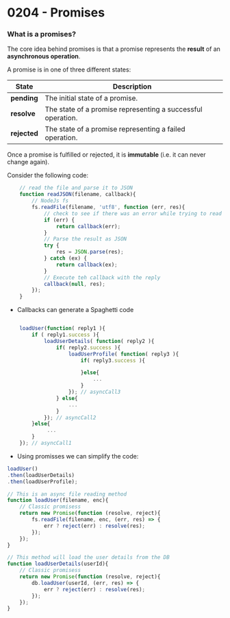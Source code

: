 # 0204 - Promises

### What is a promises?
The core idea behind promises is that a promise represents the **result** of an **asynchronous operation**. 

A promise is in one of three different states:

State         | Description
--------------|------------
**pending**   | The initial state of a promise.
**resolve**   | The state of a promise representing a successful operation.
**rejected**  | The state of a promise representing a failed operation.

Once a promise is fulfilled or rejected, it is **immutable** (i.e. it can never change again).

Consider the following code:
```js
    // read the file and parse it to JSON
    function readJSON(filename, callback){
        // NodeJs fs
        fs.readFile(filename, 'utf8', function (err, res){
            // check to see if there was an error while trying to read the file
            if (err) {
                return callback(err);
            }
            // Parse the result as JSON
            try {
                res = JSON.parse(res);
            } catch (ex) {
                return callback(ex);
            }
            // Execute teh callback with the reply
            callback(null, res);
        });
    }
```

- Callbacks can generate a Spaghetti code
```js

    loadUser(function( reply1 ){
        if ( reply1.success ){
            loadUserDetails( function( reply2 ){
                if( reply2.success ){
                    loadUserProfile( function( reply3 ){
                        if( reply3.success ){

                        }else{
                            ...
                        }
                    }); // asyncCall3
                } else{
                    ...
                }
            }); // asyncCall2
        }else{
             ...
        }
    }); // asyncCall1
```
- Using promisses we can simplify the code:

```js
loadUser()
.then(loadUserDetails)
.then(loadUserProfile);

// This is an async file reading method
function loadUser(filename, enc){
    // Classic promisess 
    return new Promise(function (resolve, reject){
        fs.readFile(filename, enc, (err, res) => {
            err ? reject(err) : resolve(res);
        });
    });
}

// This method will load the user details from the DB
function loadUserDetails(userId){
    // Classic promisess 
    return new Promise(function (resolve, reject){
        db.loadUser(userId, (err, res) => {
            err ? reject(err) : resolve(res);
        });
    });
}
```